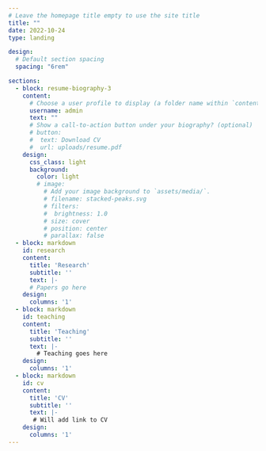 ```yaml
---
# Leave the homepage title empty to use the site title
title: ""
date: 2022-10-24
type: landing

design:
  # Default section spacing
  spacing: "6rem"

sections:
  - block: resume-biography-3
    content:
      # Choose a user profile to display (a folder name within `content/authors/`)
      username: admin
      text: ""
      # Show a call-to-action button under your biography? (optional)
      # button:
      #  text: Download CV
      #  url: uploads/resume.pdf
    design:
      css_class: light
      background:
        color: light
        # image:
          # Add your image background to `assets/media/`.
          # filename: stacked-peaks.svg
          # filters:
          #  brightness: 1.0
          # size: cover
          # position: center
          # parallax: false
  - block: markdown
    id: research
    content:
      title: 'Research'
      subtitle: ''
      text: |-
      # Papers go here
    design:
      columns: '1'
  - block: markdown
    id: teaching
    content:
      title: 'Teaching'
      subtitle: ''
      text: |-
        # Teaching goes here
    design:
      columns: '1'  
  - block: markdown
    id: cv
    content:
      title: 'CV'
      subtitle: ''
      text: |-
       # Will add link to CV
    design:
      columns: '1'             
---
```

